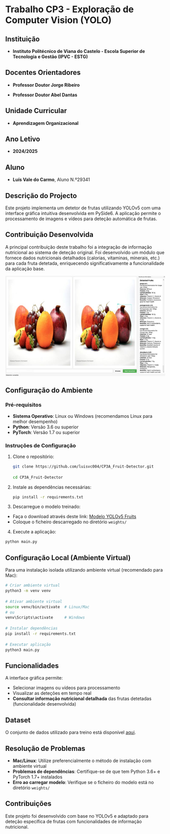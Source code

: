 # Trabalho CP3 - Exploração de Computer Vision (YOLO)

## Instituição

- **Instituto Politécnico de Viana do Castelo - Escola Superior de Tecnologia e Gestão (IPVC - ESTG)**

## Docentes Orientadores

- **Professor Doutor Jorge Ribeiro**

- **Professor Doutor Abel Dantas**

## Unidade Curricular

- **Aprendizagem Organizacional**

## Ano Letivo

- **2024/2025**

## Aluno

- **Luís Vale do Carmo**, Aluno N.º29341

## Descrição do Projecto

Este projeto implementa um detetor de frutas utilizando YOLOv5 com uma interface gráfica intuitiva desenvolvida em PySide6. A aplicação permite o processamento de imagens e vídeos para deteção automática de frutas.

## Contribuição Desenvolvida

A principal contribuição deste trabalho foi a integração de informação nutricional ao sistema de deteção original. Foi desenvolvido um módulo que fornece dados nutricionais detalhados (calorias, vitaminas, minerais, etc.) para cada fruta detetada, enriquecendo significativamente a funcionalidade da aplicação base.

![image56](images/fruits.jpg)

## Configuração do Ambiente

### Pré-requisitos

- **Sistema Operativo**: Linux ou Windows (recomendamos Linux para melhor desempenho)
- **Python**: Versão 3.6 ou superior
- **PyTorch**: Versão 1.7 ou superior

### Instruções de Configuração

1. Clone o repositório:
   ```bash
   git clone https://github.com/luisvc004/CP3A_Fruit-Detector.git
   
   cd CP3A_Fruit-Detector
   ```
   
2. Instale as dependências necessárias:
    ```bash
   pip install -r requirements.txt
    ```

3. Descarregue o modelo treinado:

- Faça o download através deste link: [Modelo YOLOv5 Fruits](https://drive.google.com/file/d/1W6qZeutnqnp3YX9w4iYgR44xsoi_64ff/view?usp=sharing)
- Coloque o ficheiro descarregado no diretório `weights/`

4. Execute a aplicação:

```bash
python main.py
```

## Configuração Local (Ambiente Virtual)

Para uma instalação isolada utilizando ambiente virtual (recomendado para Mac):

```bash
# Criar ambiente virtual
python3 -m venv venv

# Ativar ambiente virtual
source venv/bin/activate  # Linux/Mac
# ou
venv\Scripts\activate     # Windows

# Instalar dependências
pip install -r requirements.txt

# Executar aplicação
python3 main.py
```

## Funcionalidades

A interface gráfica permite:

- Selecionar imagens ou vídeos para processamento
- Visualizar as deteções em tempo real
- **Consultar informação nutricional detalhada** das frutas detetadas (funcionalidade desenvolvida)

## Dataset

O conjunto de dados utilizado para treino está disponível [aqui](https://t.ly/NZWj).

## Resolução de Problemas

- **Mac/Linux**: Utilize preferencialmente o método de instalação com ambiente virtual
- **Problemas de dependências**: Certifique-se de que tem Python 3.6+ e PyTorch 1.7+ instalados
- **Erro ao carregar modelo**: Verifique se o ficheiro do modelo está no diretório `weights/`

## Contribuições

Este projeto foi desenvolvido com base no YOLOv5 e adaptado para deteção específica de frutas com funcionalidades de informação nutricional.